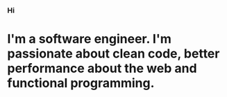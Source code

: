 ### Hi

# I'm a software engineer. I'm passionate about clean code, better performance about the web and functional programming.